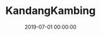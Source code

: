---
layout: inner
position: right
title: 'KandangKambing'
lead_text: 'Build the whole platform including the back-end part and the mobile app (Android) for the livestock selling & rearing service platform.'
tags: ['AWS', 'MySQL Database', 'PHP', 'Yii 2', 'API', 'Kotlin', 'Android SDK']
featured_image: ['/img/posts/kk1.png','/img/posts/kk2.png']
date: 2019-07-01 00:00:00
categories: ['Backend Dev','Mobile Dev']
project_link: 'https://play.google.com/store/apps/details?id=id.kandangkambing.app'
button_icon: 'play'
button_text: 'View on Google Play'
order: 22
visible: 1
company: 'Self-employed'
---
